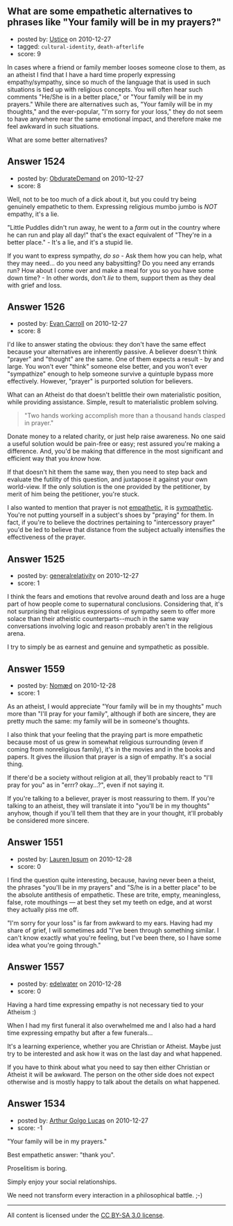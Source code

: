## What are some empathetic alternatives to phrases like "Your family will be in my prayers?"

- posted by: [Ustice](https://stackexchange.com/users/-1/541-ustice) on 2010-12-27
- tagged: `cultural-identity`, `death-afterlife`
- score: 9

In cases where a friend or family member looses someone close to them, as an atheist I find that I have a hard time properly expressing empathy/sympathy, since so much of the language that is used in such situations is tied up with religious concepts. You will often hear such comments "He/She is in a better place," or "Your family will be in my prayers." While there are alternatives such as, "Your family will be in my thoughts," and the ever-popular, "I'm sorry for your loss," they do not seem to have anywhere near the same emotional impact, and therefore make me feel awkward in such situations.

What are some better alternatives?


## Answer 1524

- posted by: [ObdurateDemand](https://stackexchange.com/users/-1/524-obduratedemand) on 2010-12-27
- score: 8

Well, not to be too much of a dick about it, but you could try being genuinely empathetic to them.  Expressing religious mumbo jumbo is *NOT* empathy, it's a lie.  

"Little Puddles didn't run away, he went to a *farm* out in the country where he can run and play all day!"  that's the exact equivalent of "They're in a better place." - It's a lie, and it's a stupid lie.

If you want to express sympathy, *do so* - Ask them how you can help, what they may need... do you need any babysitting?  Do you need any errands run?  How about I come over and make a meal for you so you have some down time?  -  In other words, don't *lie* to them, support them as they deal with grief and loss.


## Answer 1526

- posted by: [Evan Carroll](https://stackexchange.com/users/-1/5-evan-carroll) on 2010-12-27
- score: 8

I'd like to answer stating the obvious: they don't have the same effect because your alternatives are inherently passive. A believer doesn't think "prayer" and "thought" are the same. One of them expects a result - by and large. You won't ever "think" someone else better, and you won't ever "sympathize" enough to help someone survive a quintuple bypass more effectively. However, "prayer" is purported solution for believers.

What can an Atheist do that doesn't belittle their own materialistic position, while providing assistance. Simple, result to materialistic problem solving.

> "Two hands working accomplish more than a thousand hands clasped in prayer."

Donate money to a related charity, or just help raise awareness. No one said a useful solution would be pain-free or easy; rest assured you're making a difference. And, you'd be making that difference in the most significant and efficient way that you *know* how.

If that doesn't hit them the same way, then you need to step back and evaluate the futility of this question, and juxtapose it against your own world-view. If the only solution is the one provided by the petitioner, by merit of him being the petitioner, you're stuck.

I also wanted to mention that prayer is not [empathetic](http://en.wikipedia.org/wiki/Empathy), it is [sympathetic](http://en.wikipedia.org/wiki/Sympathetic). You're not putting yourself in a subject's shoes by "praying" for them. In fact, if you're to believe the doctrines pertaining to "intercessory prayer" you'd be led to believe that distance from the subject actually intensifies the effectiveness of the prayer.


## Answer 1525

- posted by: [generalrelativity](https://stackexchange.com/users/-1/542-generalrelativity) on 2010-12-27
- score: 1

I think the fears and emotions that revolve around death and loss are a huge part of how people come to supernatural conclusions. Considering that, it's not surprising that religious expressions of sympathy seem to offer more solace than their atheistic counterparts--much in the same way conversations involving logic and reason probably aren't in the religious arena. 

I try to simply be as earnest and genuine and sympathetic as possible. 


## Answer 1559

- posted by: [Nomæd](https://stackexchange.com/users/-1/27-nom-d) on 2010-12-28
- score: 1

As an atheist, I would appreciate "Your family will be in my thoughts" much more than "I'll pray for your family", although if both are sincere, they are pretty much the same: my family will be in someone's thoughts.

I also think that your feeling that the praying part is more empathetic because most of us grew in somewhat religious surrounding (even if coming from nonreligious family), it's in the movies and in the books and papers. It gives the illusion that prayer is a sign of empathy. It's a social thing.

If there'd be a society without religion at all, they'll probably react to "I'll pray for you" as in "errr? okay...?", even if not saying it.

If you're talking to a believer, prayer is most reassuring to them. If you're talking to an atheist, they will translate it into "you'll be in my thoughts" anyhow, though if you'll tell them that they are in your thought, it'll probably be considered more sincere.


## Answer 1551

- posted by: [Lauren Ipsum](https://stackexchange.com/users/-1/71-lauren-ipsum) on 2010-12-28
- score: 0

I find the question quite interesting, because, having never been a theist, the phrases "you'll be in my prayers" and "S/he is in a better place" to be the absolute antithesis of empathetic. These are trite, empty, meaningless, false, rote mouthings &mdash; at best they set my teeth on edge, and at worst they actually piss me off. 

"I'm sorry for your loss" is far from awkward to my ears. Having had my share of grief, I will sometimes add "I've been through something similar. I can't know exactly what you're feeling, but I've been there, so I have some idea what you're going through." 


## Answer 1557

- posted by: [edelwater](https://stackexchange.com/users/-1/562-edelwater) on 2010-12-28
- score: 0

Having a hard time expressing empathy is not necessary tied to your Atheism :)

When I had my first funeral it also overwhelmed me and I also had a hard time expressing empathy but after a few funerals... 

It's a learning experience, whether you are Christian or Atheist. Maybe just try to be interested and ask how it was on the last day and what happened.

If you have to think about what you need to say then either Christian or Atheist it will be awkward. The person on the other side does not expect otherwise and is mostly happy to talk about the details on what happened.


## Answer 1534

- posted by: [Arthur Golgo Lucas](https://stackexchange.com/users/-1/553-arthur-golgo-lucas) on 2010-12-27
- score: -1

"Your family will be in my prayers." 

Best empathetic answer: "thank you". 

Proselitism is boring. 

Simply enjoy your social relationships. 

We need not transform every interaction in a philosophical battle. ;-) 




---

All content is licensed under the [CC BY-SA 3.0 license](https://creativecommons.org/licenses/by-sa/3.0/).
